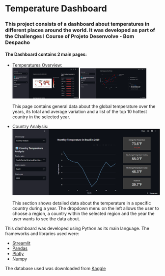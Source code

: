 # Temperature Dashboard

<body>
  <h3>This project consists of a dashboard about temperatures in different places around the world. It was developed as part of the Challenges I Course of Projeto Desenvolve - Bom Despacho </h3>
  <h4>The Dashboard contains 2 main pages:</h4>
  <ul>
    <li>Temperatures Overview:</li>
    <img src = 'prints/print_1.png' style="display: inline-block;width: 45%;">
    <img src = 'prints/print_3.png' style="display: inline-block; width:45%">
    <p>This page contains general data about the global temperature over the years, its total and average variation and a list of the top 10 hottest country in the selected year. </p>
    <li>
      Country Analysis:
    </li>
    <img src='prints/print_2.png'>
    <p>This section shows detailed data about the temperature in a specific country during a year. The dropdown menu on the left allows the user to choose a region, a country within the selected region and the year the user wants to see the data about.</p>
  </ul>
  <div>
    This dashboard was developed using Python as its main language. The frameworks and libraries used were:
    <ul>
      <li><a href= 'https://streamlit.io/' target="_blank">Streamlit</a></li>
      <li><a href= 'https://pandas.pydata.org/'>Pandas</a></li>
      <li><a href= 'https://plotly.com/'>Plotly</a></li>
      <li><a href= 'https://numpy.org/'>Numpy</a></li>
    </ul>
  </div>
  <div>
    <p>The database used was downloaded from <a href= 'https://www.kaggle.com/datasets/sudalairajkumar/daily-temperature-of-major-cities'>Kaggle</a></p>
  </div>
</body>
